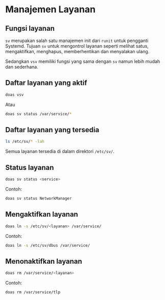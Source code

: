 # Manajemen Layanan

## Fungsi layanan

`sv` merupakan salah satu manajemen init dari `runit` untuk pengganti Systemd. Tujuan `sv` untuk mengontrol layanan seperti melihat satus, mengaktifkan, menghapus, memberhentikan dan menyalakan ulang.

Sedangkan `vsv` memiliki fungsi yang sama dengan `sv` namun lebih mudah dan sederhana.

## Daftar layanan yang aktif

```bash
doas vsv
```

Atau

```bash
doas sv status /var/service/*
```

## Daftar layanan yang tersedia

```bash
ls /etc/sv/* -lah
```

Semua layanan tersedia di dalam direktori `/etc/sv/`.

## Status layanan

```bash
doas sv status <service>
```

Contoh:
```bash
doas sv status NetworkManager
```

## Mengaktifkan layanan

```bash
doas ln -s /etc/sv/<layanan> /var/service/
```

Contoh:
```bash
doas ln -s /etc/sv/dbus /var/service/
```

## Menonaktifkan layanan

```bash
doas rm /var/service/<layanan>
```

Contoh:
```bash
doas rm /var/service/tlp
```
